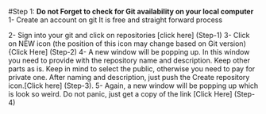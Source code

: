 #Step 1:
**Do not Forget to check for Git availability on your local computer**
1-	 Create an account on git
 It is free and straight forward process 

2-	 Sign into your git and click on repositories [click here] (Step-1)
3-	Click on NEW icon (the position of this icon may change based on Git version) {Click Here] (Step-2)
4-	A new window will be popping up. In this window you need to provide with the repository name and description. Keep other parts as is. Keep in mind to select the public, otherwise you need to pay for private one. After naming and description, just push the Create repository icon.[Click here] (Step-3). 
5-	Again, a new window will be popping up which is look so weird. Do not panic, just get a copy of the link [Click Here] (Step-4)
